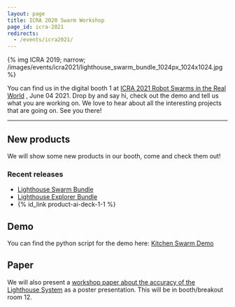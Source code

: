 ```yaml
---
layout: page
title: ICRA 2020 Swarm Workshop
page_id: icra-2021
redirects:
  - /events/icra2021/
---
```

{% img ICRA 2019; narrow; /images/events/icra2021/lighthouse_swarm_bundle_1024px_1024x1024.jpg %}

You can find us in the digital booth 1 at [ICRA 2021 Robot Swarms in the Real World](https://sites.google.com/view/realworldswarms/home?authuser=0)
, June 04 2021.
Drop by and say hi, check out the demo and tell us what you are working on.
We love to hear about all the interesting projects that are going on. See you there!

-----

## New products

We will show some new products in our booth, come and check them
out!

### Recent releases

* [Lighthouse Swarm Bundle](https://store.bitcraze.io/products/lighthouse-swarm-bundle)
* [Lighthouse Explorer Bundle](https://store.bitcraze.io/products/lighthouse-exporer-bundle)
* {% id_link product-ai-deck-1-1 %}

## Demo
You can find the python script for the demo here: [Kitchen Swarm Demo](https://gist.github.com/knmcguire/39274011c6dc400ad9534f8a3c078b70)

## Paper
We will also present a [workshop paper about the accuracy of the Lighthouse System](https://arxiv.org/abs/2104.11523) as a poster presentation. This will be in booth/breakout room 12.
